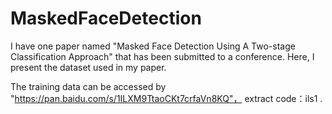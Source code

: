 # MaskedFaceDetection
I have one paper named "Masked Face Detection Using A Two-stage Classification Approach" that has been submitted to a conference.
Here, I present the dataset used in my paper. 

The training data can be accessed by "https://pan.baidu.com/s/1ILXM9TtaoCKt7crfaVn8KQ"， extract code：ils1 .  

 
